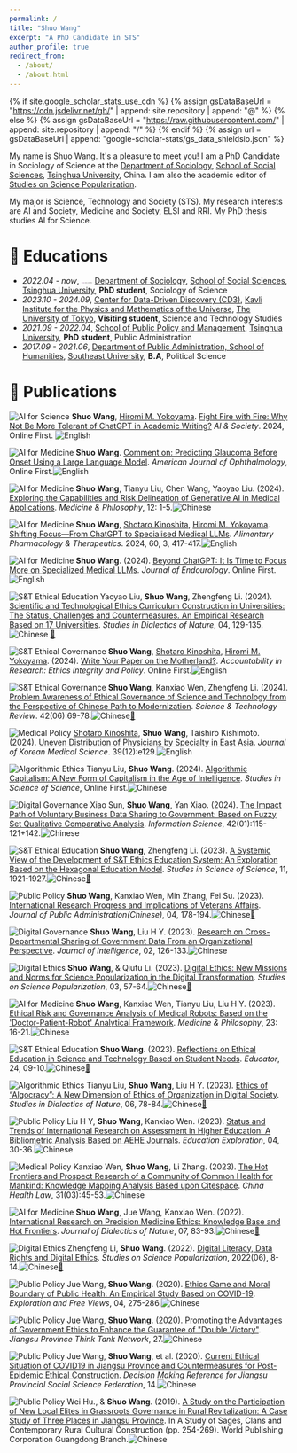 ```yaml
---
permalink: /
title: "Shuo Wang"
excerpt: "A PhD Candidate in STS"
author_profile: true
redirect_from: 
  - /about/
  - /about.html
---
```


{% if site.google_scholar_stats_use_cdn %}
{% assign gsDataBaseUrl = "https://cdn.jsdelivr.net/gh/" | append: site.repository | append: "@" %}
{% else %}
{% assign gsDataBaseUrl = "https://raw.githubusercontent.com/" | append: site.repository | append: "/" %}
{% endif %}
{% assign url = gsDataBaseUrl | append: "google-scholar-stats/gs_data_shieldsio.json" %}

<span class='anchor' id='about-me'></span>

My name is Shuo Wang. It's a pleasure to meet you! I am a PhD Candidate in Sociology of Science at the [Department of Sociology](https://www.soc.tsinghua.edu.cn/#), [School of Social Sciences](https://www.sss.tsinghua.edu.cn/), [Tsinghua University](https://www.tsinghua.edu.cn/), China. I am also the academic editor of [Studies on Science Popularization](https://kpyj.ijournals.cn/ch/index.aspx).

My major is Science, Technology and Society (STS). My research interests are AI and Society, Medicine and Society, ELSI and RRI. My PhD thesis studies AI for Science.

<!--# 🔥 News
- *2022.02*: &nbsp;🎉🎉 Lorem ipsum dolor sit amet, consectetur adipiscing elit. Vivamus ornare aliquet ipsum, ac tempus justo dapibus sit amet. 
- *2022.02*: &nbsp;🎉🎉 Lorem ipsum dolor sit amet, consectetur adipiscing elit. Vivamus ornare aliquet ipsum, ac tempus justo dapibus sit amet. -->

# 📖 Educations
- *2022.04 - now*, <img src="images/sss.jpg" alt="ByteDance" width="20"/> [Department of Sociology](https://www.soc.tsinghua.edu.cn/#), [School of Social Sciences](https://www.sss.tsinghua.edu.cn/), [Tsinghua University](https://www.tsinghua.edu.cn/en/), **PhD student**, Sociology of Science
- *2023.10 - 2024.09*, [Center for Data-Driven Discovery (CD3)](https://cd3.ipmu.jp/), [Kavli Institute for the Physics and Mathematics of the Universe](https://www.ipmu.jp/ja), [The University of Tokyo](https://www.u-tokyo.ac.jp/en/), **Visiting student**, Science and Technology Studies
- *2021.09 - 2022.04*, [School of Public Policy and Management](https://www.sppm.tsinghua.edu.cn/), [Tsinghua University](https://www.tsinghua.edu.cn/en/), **PhD student**, Public Administration
- *2017.09 - 2021.06*, [Department of Public Administration, School of Humanities](https://rwxy.seu.edu.cn/main.htm), [Southeast University](https://www.seu.edu.cn/english/main.htm), **B.A**, Political Science

# 📝 Publications 
![AI for Science](https://img.shields.io/badge/AI%20for%20Science-brightgreen)
**Shuo Wang**, [Hiromi M. Yokoyama](https://member.ipmu.jp/hiromi.yokoyama/en/index.html). [Fight Fire with Fire: Why Not Be More Tolerant of ChatGPT in Academic Writing?](https://link.springer.com/article/10.1007/s00146-024-02025-8#article-info) *AI & Society*. 2024, Online First. ![English](https://img.shields.io/badge/English-blue)

![AI for Medicine](https://img.shields.io/badge/AI%20for%20Medicine-brightgreen)
**Shuo Wang**. [Comment on: Predicting Glaucoma Before Onset Using a Large Language Model](https://doi.org/10.1016/j.ajo.2024.06.035). *American Journal of Ophthalmology*, Online First.![English](https://img.shields.io/badge/English-blue)

![AI for Medicine](https://img.shields.io/badge/AI%20for%20Medicine-brightgreen)
**Shuo Wang**, Tianyu Liu, Chen Wang, Yaoyao Liu. (2024). [Exploring the Capabilities and Risk Delineation of Generative AI in Medical Applications](https://yizhe.dmu.edu.cn/article/doi/10.12014/j.issn.1002-0772.2024.12.01). *Medicine & Philosophy*, 12: 1-5.![Chinese](https://img.shields.io/badge/Chinese-red)

![AI for Medicine](https://img.shields.io/badge/AI%20for%20Medicine-brightgreen)
**Shuo Wang**, [Shotaro Kinoshita](https://researchmap.jp/kinoshita_shotaro), [Hiromi M. Yokoyama](https://member.ipmu.jp/hiromi.yokoyama/en/index.html). [Shifting Focus—From ChatGPT to Specialised Medical LLMs](https://onlinelibrary.wiley.com/doi/full/10.1111/apt.18121). *Alimentary Pharmacology & Therapeutics*. 2024, 60, 3, 417-417.![English](https://img.shields.io/badge/English-blue)

![AI for Medicine](https://img.shields.io/badge/AI%20for%20Medicine-brightgreen)
**Shuo Wang**. (2024). [Beyond ChatGPT: It Is Time to Focus More on Specialized Medical LLMs](https://www.liebertpub.com/doi/10.1089/end.2024.0374). *Journal of Endourology*. Online First.![English](https://img.shields.io/badge/English-blue)

![S&T Ethical Education](https://img.shields.io/badge/S%26T%20Ethical%20Education-brightgreen)
Yaoyao Liu, **Shuo Wang**, Zhengfeng Li. (2024). [Scientific and Technological Ethics Curriculum Construction in Universities: The Status, Challenges and Countermeasures. An Empirical Research Based on 17 Universities](https://cnki.net/KCMS/detail/detail.aspx?dbcode=CJFD&dbname=CJFDAUTO&filename=ZRBZ202404021&uniplatform=OVERSEA&v=GY4MfqbGDMwiJweAewwEaxpOCrPPgjez25ZzrUpx31DjDOk2DJ_SbmtDzIUey3fM). *Studies in Dialectics of Nature*, 04, 129-135.![Chinese](https://img.shields.io/badge/Chinese-red) [📰](https://mp.weixin.qq.com/s/p1NPxTpLUR_R79IF5LALPg)

![S&T Ethical Governance](https://img.shields.io/badge/S%26T%20Ethical%20Governance-brightgreen)
**Shuo Wang**, [Shotaro Kinoshita](https://researchmap.jp/kinoshita_shotaro), [Hiromi M. Yokoyama](https://member.ipmu.jp/hiromi.yokoyama/en/index.html). (2024). [Write Your Paper on the Motherland?](https://doi.org/10.1080/08989621.2024.2347398). *Accountability in Research: Ethics Integrity and Policy*. Online First.![English](https://img.shields.io/badge/English-blue)

![S&T Ethical Governance](https://img.shields.io/badge/S%26T%20Ethical%20Governance-brightgreen)
**Shuo Wang**, Kanxiao Wen, Zhengfeng Li. (2024). [Problem Awareness of Ethical Governance of Science and Technology from the Perspective of Chinese Path to Modernization](https://cnki.net/KCMS/detail/detail.aspx?dbcode=CJFD&dbname=CJFDAUTO&filename=KJDB202406009&uniplatform=OVERSEA&v=4Yvzc3W0GxuBoD2f6lddgutedjDLdxeNlnkgypUI_q0k0rgMjl_tTm6sQXdc5syq). *Science & Technology Review*. 42(06):69-78.![Chinese](https://img.shields.io/badge/Chinese-red)[📰](https://mp.weixin.qq.com/s/Ki8UYmiGcL93hCUObhf0Rg)

![Medical Policy](https://img.shields.io/badge/Medical%20Policy-brightgreen)
[Shotaro Kinoshita](https://researchmap.jp/kinoshita_shotaro), **Shuo Wang**, Taishiro Kishimoto. (2024). [Uneven Distribution of Physicians by Specialty in East Asia](https://jkms.org/DOIx.php?id=10.3346/jkms.2024.39.e129). *Journal of Korean Medical Science*. 39(12):e129.![English](https://img.shields.io/badge/English-blue)

![Algorithmic Ethics](https://img.shields.io/badge/Algorithmic%20Ethics-brightgreen)
Tianyu Liu, **Shuo Wang**. (2024). [Algorithmic Capitalism: A New Form of Capitalism in the Age of Intelligence](https://cnki.net/KCMS/detail/detail.aspx?dbcode=CAPJ&dbname=CAPJLASTDAY&filename=KXYJ20240306004&uniplatform=OVERSEA&v=208W2YPOeqaa_LEksnP5KFtSxUScQX2JAb2J9hiAnxChTLpdzz6zA_36_Zv6bSrZ). *Studies in Science of Science*, Online First.![Chinese](https://img.shields.io/badge/Chinese-red)

![Digital Governance](https://img.shields.io/badge/Digital%20Governance-brightgreen)
Xiao Sun, **Shuo Wang**, Yan Xiao. (2024). [The Impact Path of Voluntary Business Data Sharing to Government: Based on Fuzzy Set Qualitative Comparative Analysis](https://cnki.net/KCMS/detail/detail.aspx?dbcode=CJFD&dbname=CJFDAUTO&filename=QBKX202401014&uniplatform=OVERSEA&v=or1wNpxgpPHH70ZzhV-u6LkZ4MKstVsBouyovpn-IdDLa3oC1B0cpQGV4Cac9V38). *Information Science*, 42(01):115-121+142.![Chinese](https://img.shields.io/badge/Chinese-red)

![S&T Ethical Education](https://img.shields.io/badge/S%26T%20Ethical%20Education-brightgreen)
**Shuo Wang**, Zhengfeng Li. (2023). [A Systemic View of the Development of S&T Ethics Education System: An Exploration Based on the Hexagonal Education Model](https://cnki.net/KCMS/detail/detail.aspx?dbcode=CJFD&dbname=CJFDAUTO&filename=KXYJ202311001&uniplatform=OVERSEA&v=NJR5ifoDEnVGLK0rlTnXbbOQwThPfmrelL09xR0ku2rS0Oz_1opuGJvQSagp3Kxh). *Studies in Science of Science*, 11, 1921-1927.![Chinese](https://img.shields.io/badge/Chinese-red)[📰](https://mp.weixin.qq.com/s/AMI2CmGfC5jxPAK2MxTgeg)

![Public Policy](https://img.shields.io/badge/Public%20Policy-brightgreen)
**Shuo Wang**, Kanxiao Wen, Min Zhang, Fei Su. (2023). [International Research Progress and Implications of Veterans Affairs](https://oversea.cnki.net/KCMS/detail/detail.aspx?dbcode=CJFD&dbname=CJFDAUTO&filename=GGXZ202304011&uniplatform=OVERSEA&v=ly4knT-_89RGJ7F0Byx8JIJOedJRfpBaYS_kcgLHFfsAXUN1UoY0X6NqhuGyVyp4). *Journal of Public Administration(Chinese)*, 04, 178-194.![Chinese](https://img.shields.io/badge/Chinese-red)[📰](https://mp.weixin.qq.com/s/txLbdE2qmm-3PJPWBA3pUA)

![Digital Governance](https://img.shields.io/badge/Digital%20Governance-brightgreen)
**Shuo Wang**, Liu H Y. (2023). [Research on Cross-Departmental Sharing of Government Data From an Organizational Perspective](https://www.cnki.net/KCMS/detail/detail.aspx?dbcode=CJFD&dbname=CJFDAUTO&filename=QBZZ202302019&uniplatform=OVERSEA&v=YAC9jqG6Ua3Pca62EdtIrq_AzOUZc9HNdEEOShtYCmrh6btAMqOE9bIaHxJL3k9E). *Journal of Intelligence*, 02, 126-133.![Chinese](https://img.shields.io/badge/Chinese-red)

![Digital Ethics](https://img.shields.io/badge/Digital%20Ethics-brightgreen)
**Shuo Wang**, & Qiufu Li. (2023). [Digital Ethics: New Missions and Norms for Science Popularization in the Digital Transformation](https://kns.cnki.net/KCMS/detail/detail.aspx?dbcode=CJFD&dbname=CJFDAUTODAY&filename=KUYT202303007&uniplatform=OVERSEA&v=vOQ2bm23jeoK5rhVyJCuikWlqDxYTxKpCnfdl50pkmPgUa73iVXNGMVVJXWCpZT1). *Studies on Science Popularization*, 03, 57-64.![Chinese](https://img.shields.io/badge/Chinese-red)[📰](https://mp.weixin.qq.com/s/JX-kdlk9rqbaxkysRvflyg)

![AI for Medicine](https://img.shields.io/badge/AI%20for%20Medicine-brightgreen)
**Shuo Wang**, Kanxiao Wen, Tianyu Liu, Liu H Y. (2023). [Ethical Risk and Governance Analysis of Medical Robots: Based on the 'Doctor-Patient-Robot' Analytical Framework](https://yizhe.dmu.edu.cn/article/doi/10.12014/j.issn.1002-0772.2023.23.04?viewType=HTML). *Medicine & Philosophy*, 23: 16-21.![Chinese](https://img.shields.io/badge/Chinese-red)

![S&T Ethical Education](https://img.shields.io/badge/S%26T%20Ethical%20Education-brightgreen)
**Shuo Wang**. (2023). [Reflections on Ethical Education in Science and Technology Based on Student Needs](https://oversea.cnki.net/KCMS/detail/detail.aspx?dbcode=CJFD&dbname=CJFDAUTN&filename=JYJA202326004&uniplatform=OVERSEA&v=xCn5me6bJ6dOwmRHJM_nXV1VPI7zFOAayG9uI9bbB6KlmlA2iirY4rGg2y9Y68GQ). *Educator*, 24, 09-10.![Chinese](https://img.shields.io/badge/Chinese-red)[📰](https://mp.weixin.qq.com/s/1By4gQlfevZvuURutWxmNQ)

![Algorithmic Ethics](https://img.shields.io/badge/Algorithmic%20Ethics-brightgreen)
Tianyu Liu, **Shuo Wang**, Liu H Y. (2023). [Ethics of “Algocracy”: A New Dimension of Ethics of Organization in Digital Society](https://kns.cnki.net/KCMS/detail/detail.aspx?dbcode=CJFD&dbname=CJFDAUTODAY&filename=ZRBZ202306013&uniplatform=OVERSEA&v=nnsPi2CCv55cND0t1bWuNdmYt0ZQ9VhAsuq8VRQTQy2fuvkCwP980h0HD-uVMqdY). *Studies in Dialectics of Nature*, 06, 78-84.![Chinese](https://img.shields.io/badge/Chinese-red)[📰](https://mp.weixin.qq.com/s/HTMGlnW2vWSC1_N5XlVO9w)

![Public Policy](https://img.shields.io/badge/Public%20Policy-brightgreen)
Liu H Y, **Shuo Wang**, Kanxiao Wen. (2023). [Status and Trends of International Research on Assessment in Higher Education: A Bibliometric Analysis Based on AEHE Journals](https://cnki.net/KCMS/detail/detail.aspx?dbcode=CJFD&dbname=CJFDLASN2023&filename=SEEK202304007&uniplatform=OVERSEA&v=YqgrZ6iNZxYcpqMVEW4def8xPiITbGwM8QgCveewYymJxHiVma5iAiHZsnrAL80s). *Education Exploration*, 04, 30-36.![Chinese](https://img.shields.io/badge/Chinese-red)

![Medical Policy](https://img.shields.io/badge/Medical%20Policy-brightgreen)
Kanxiao Wen, **Shuo Wang**, Li Zhang. (2023). [The Hot Frontiers and Prospect Research of a Community of Common Health for Mankind: Knowledge Mapping Analysis Based upon Citespace](https://oversea.cnki.net/KCMS/detail/detail.aspx?dbcode=CJFD&dbname=CJFDLAST2023&filename=WSFZ202303009&uniplatform=OVERSEA&v=Vi3b9grzb0VQRwMVv8FYR2ADRQ5MyQ8yu9tM2dMaF_V5jacU1vcaOO9u93nI3L8G). *China Health Law*, 31(03):45-53.![Chinese](https://img.shields.io/badge/Chinese-red)

![AI for Medicine](https://img.shields.io/badge/AI%20for%20Medicine-brightgreen)
**Shuo Wang**, Jue Wang, Kanxiao Wen. (2022). [International Research on Precision Medicine Ethics: Knowledge Base and Hot Frontiers](https://oversea.cnki.net/KCMS/detail/detail.aspx?dbcode=CJFD&dbname=CJFDLAST2022&filename=ZRBT202207011&uniplatform=OVERSEA&v=_lUfc2Vu3xsDSrYub9sBXI9T7868fLegQ1u2hlrp2OM60fPSZWLwASaEMk9tapNh). *Journal of Dialectics of Nature*, 07, 83-93.![Chinese](https://img.shields.io/badge/Chinese-red)[📰](https://mp.weixin.qq.com/s/ml7RSrccz6jfrleU_TlsLg)

![Digital Ethics](https://img.shields.io/badge/Digital%20Ethics-brightgreen)
Zhengfeng Li, **Shuo Wang**. (2022). [Digital Literacy, Data Rights and Digital Ethics](https://kns.cnki.net/kcms/detail/detail.aspx?doi=10.19293/j.cnki.1673-8357.2022.06.002). *Studies on Science Popularization*, 2022(06), 8-14.![Chinese](https://img.shields.io/badge/Chinese-red)[📰](https://mp.weixin.qq.com/s/ULMwaqu4UcnKarzETw4tGA)

![Public Policy](https://img.shields.io/badge/Public%20Policy-brightgreen)
Jue Wang, **Shuo Wang**. (2020). [Ethics Game and Moral Boundary of Public Health: An Empirical Study Based on COVID-19](https://oversea.cnki.net/KCMS/detail/detail.aspx?dbcode=CJFD&dbname=CJFDLAST2020&filename=TSZM202004036&uniplatform=OVERSEA&v=8y9ypZv-jwqZeqagkzTnLA_d1ZbJB1IwNh7PpySt9FLn4dW_lL1N67c4UxauID1-). *Exploration and Free Views*, 04, 275-286.![Chinese](https://img.shields.io/badge/Chinese-red)

![Public Policy](https://img.shields.io/badge/Public%20Policy-brightgreen)
Jue Wang, **Shuo Wang**. (2020). [Promoting the Advantages of Government Ethics to Enhance the Guarantee of "Double Victory"](https://mdi.seu.edu.cn/2021/0323/c33170a365371/page.htm). *Jiangsu Province Think Tank Network*, 27.![Chinese](https://img.shields.io/badge/Chinese-red)

![Public Policy](https://img.shields.io/badge/Public%20Policy-brightgreen)
Jue Wang, **Shuo Wang**, et al. (2020). [Current Ethical Situation of COVID19 in Jiangsu Province and Countermeasures for Post-Epidemic Ethical Construction](https://mdi.seu.edu.cn/2021/0323/c33503a365370/page.htm). *Decision Making Reference for Jiangsu Provincial Social Science Federation*, 14.![Chinese](https://img.shields.io/badge/Chinese-red)

![Public Policy](https://img.shields.io/badge/Public%20Policy-brightgreen)
Wei Hu., & **Shuo Wang**. (2019). [A Study on the Participation of New Local Elites in Grassroots Governance in Rural Revitalization: A Case Study of Three Places in Jiangsu Province](https://discover.lib.tsinghua.edu.cn/entrance/searchEntrance/resourceDetail?id=86THU_ALMA_CN51663462210003966&search_scope=default_scope&title=%E4%B9%A1%E8%B4%A4%E3%80%81%E5%AE%97%E6%97%8F%E4%B8%8E%E5%BD%93%E4%BB%A3%E4%B9%A1%E6%9D%91%E6%96%87%E5%8C%96%E5%BB%BA%E8%AE%BE%E7%A0%94%E7%A9%B6&version=&frbrgroupid=556767313&context=L&adaptor=Local%20Search%20Engine&query=any,contains,%E4%B9%A1%E8%B4%A4%E3%80%81%E5%AE%97%E6%97%8F%E4%B8%8E%E5%BD%93%E4%BB%A3%E4%B9%A1%E6%9D%91%E6%96%87%E5%8C%96%E5%BB%BA%E8%AE%BE%E7%A0%94%E7%A9%B6&isFrbr=true). In A Study of Sages, Clans and Contemporary Rural Cultural Construction (pp. 254-269). World Publishing Corporation Guangdong Branch.![Chinese](https://img.shields.io/badge/Chinese-red)

<!--# 🎖 Honors and Awards
- *2021.10* Lorem ipsum dolor sit amet, consectetur adipiscing elit. Vivamus ornare aliquet ipsum, ac tempus justo dapibus sit amet. 
- *2021.09* Lorem ipsum dolor sit amet, consectetur adipiscing elit. Vivamus ornare aliquet ipsum, ac tempus justo dapibus sit amet. 

# 💬 Invited Talks
- *2021.06*, Lorem ipsum dolor sit amet, consectetur adipiscing elit. Vivamus ornare aliquet ipsum, ac tempus justo dapibus sit amet. 
- *2021.03*, Lorem ipsum dolor sit amet, consectetur adipiscing elit. Vivamus ornare aliquet ipsum, ac tempus justo dapibus sit amet.  \| [\[video\]](https://github.com/)

# 💻 Internships
- *2019.05 - 2020.02*, [Lorem](https://github.com/), China. -->
